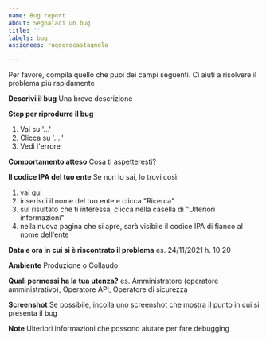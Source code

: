 ```yaml
---
name: Bug report
about: Segnalaci un bug
title: ''
labels: bug
assignees: ruggerocastagnola

---
```


Per favore, compila quello che puoi dei campi seguenti. Ci aiuti a risolvere il problema più rapidamente

**Descrivi il bug**
Una breve descrizione

**Step per riprodurre il bug**
1. Vai su '...'
2. Clicca su '....'
3. Vedi l'errore

**Comportamento atteso**
Cosa ti aspetteresti?

**Il codice IPA del tuo ente**
Se non lo sai, lo trovi così: 
1. vai [qui](https://www.indicepa.gov.it/ipa-portale/consultazione/indirizzo-sede/ricerca-ente)
2. inserisci il nome del tuo ente e clicca "Ricerca"
3. sul risultato che ti interessa, clicca nella casella di "Ulteriori informazioni"
4. nella nuova pagina che si apre, sarà visibile il codice IPA di fianco al nome dell'ente

**Data e ora in cui si è riscontrato il problema**
es. 24/11/2021 h. 10:20

**Ambiente**
Produzione o Collaudo

**Quali permessi ha la tua utenza?**
es. Amministratore (operatore amministrativo), Operatore API, Operatore di sicurezza

**Screenshot**
Se possibile, incolla uno screenshot che mostra il punto in cui si presenta il bug

**Note**
Ulteriori informazioni che possono aiutare per fare debugging

